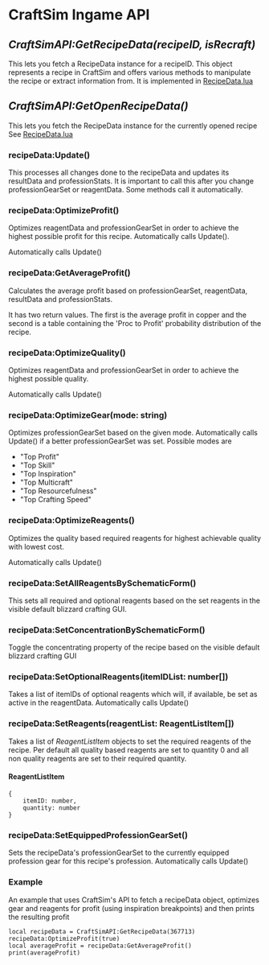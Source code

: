 # **CraftSim Ingame API**

## *CraftSimAPI:GetRecipeData(recipeID, isRecraft)*

This lets you fetch a RecipeData instance for a recipeID.
This object represents a recipe in CraftSim and offers various methods to manipulate the recipe or extract information from.
It is implemented in [RecipeData.lua](../Data/Classes/RecipeData.lua)

## *CraftSimAPI:GetOpenRecipeData()*

This lets you fetch the RecipeData instance for the currently opened recipe
See [RecipeData.lua](../Data/Classes/RecipeData.lua)

### recipeData:Update()

This processes all changes done to the recipeData and updates its resultData and professionStats.
It is important to call this after you change professionGearSet or reagentData. Some methods call it automatically.

### recipeData:OptimizeProfit()

Optimizes reagentData and professionGearSet in order to achieve the highest possible profit for this recipe. Automatically calls Update().

Automatically calls Update()

### recipeData:GetAverageProfit()

Calculates the average profit based on professionGearSet, reagentData, resultData and professionStats. 

It has two return values. The first is the average profit in copper and the second is a table containing the 'Proc to Profit' probability distribution of the recipe.

### recipeData:OptimizeQuality()

Optimizes reagentData and professionGearSet in order to achieve the highest possible quality. 

Automatically calls Update()

### recipeData:OptimizeGear(mode: string)

Optimizes professionGearSet based on the given mode. Automatically calls Update() if a better professionGearSet was set.
Possible modes are
- "Top Profit"
- "Top Skill"
- "Top Inspiration"
- "Top Multicraft"
- "Top Resourcefulness"
- "Top Crafting Speed"

### recipeData:OptimizeReagents()

Optimizes the quality based required reagents for highest achievable quality with lowest cost.

Automatically calls Update()

### recipeData:SetAllReagentsBySchematicForm()

This sets all required and optional reagents based on the set reagents in the visible default blizzard crafting GUI.

### recipeData:SetConcentrationBySchematicForm()

Toggle the concentrating property of the recipe based on the visible default blizzard crafting GUI

### recipeData:SetOptionalReagents(itemIDList: number[])

Takes a list of itemIDs of optional reagents which will, if available, be set as active in the reagentData.
Automatically calls Update()

### recipeData:SetReagents(reagentList: ReagentListItem[])

Takes a list of *ReagentListItem* objects to set the required reagents of the recipe. Per default all quality based reagents are set to quantity 0 and all non quality reagents are set to their required quantity.

#### ReagentListItem
    {
        itemID: number,
        quantity: number
    }

### recipeData:SetEquippedProfessionGearSet()

Sets the recipeData's professionGearSet to the currently equipped profession gear for this recipe's profession.
Automatically calls Update()


### Example

An example that uses CraftSim's API to fetch a recipeData object, optimizes gear and reagents for profit (using inspiration breakpoints) and then prints the resulting profit

    local recipeData = CraftSimAPI:GetRecipeData(367713)
    recipeData:OptimizeProfit(true)
    local averageProfit = recipeData:GetAverageProfit()
    print(averageProfit)